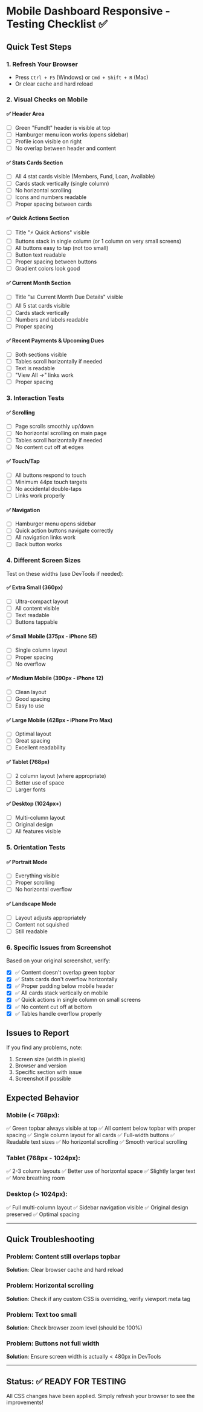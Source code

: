 # Mobile Dashboard Responsive - Testing Checklist ✅

## Quick Test Steps

### 1. Refresh Your Browser
- Press `Ctrl + F5` (Windows) or `Cmd + Shift + R` (Mac)
- Or clear cache and hard reload

### 2. Visual Checks on Mobile

#### ✅ Header Area
- [ ] Green "FundIt" header is visible at top
- [ ] Hamburger menu icon works (opens sidebar)
- [ ] Profile icon visible on right
- [ ] No overlap between header and content

#### ✅ Stats Cards Section
- [ ] All 4 stat cards visible (Members, Fund, Loan, Available)
- [ ] Cards stack vertically (single column)
- [ ] No horizontal scrolling
- [ ] Icons and numbers readable
- [ ] Proper spacing between cards

#### ✅ Quick Actions Section
- [ ] Title "⚡ Quick Actions" visible
- [ ] Buttons stack in single column (or 1 column on very small screens)
- [ ] All buttons easy to tap (not too small)
- [ ] Button text readable
- [ ] Proper spacing between buttons
- [ ] Gradient colors look good

#### ✅ Current Month Section
- [ ] Title "📊 Current Month Due Details" visible
- [ ] All 5 stat cards visible
- [ ] Cards stack vertically
- [ ] Numbers and labels readable
- [ ] Proper spacing

#### ✅ Recent Payments & Upcoming Dues
- [ ] Both sections visible
- [ ] Tables scroll horizontally if needed
- [ ] Text is readable
- [ ] "View All →" links work
- [ ] Proper spacing

### 3. Interaction Tests

#### ✅ Scrolling
- [ ] Page scrolls smoothly up/down
- [ ] No horizontal scrolling on main page
- [ ] Tables scroll horizontally if needed
- [ ] No content cut off at edges

#### ✅ Touch/Tap
- [ ] All buttons respond to touch
- [ ] Minimum 44px touch targets
- [ ] No accidental double-taps
- [ ] Links work properly

#### ✅ Navigation
- [ ] Hamburger menu opens sidebar
- [ ] Quick action buttons navigate correctly
- [ ] All navigation links work
- [ ] Back button works

### 4. Different Screen Sizes

Test on these widths (use DevTools if needed):

#### ✅ Extra Small (360px)
- [ ] Ultra-compact layout
- [ ] All content visible
- [ ] Text readable
- [ ] Buttons tappable

#### ✅ Small Mobile (375px - iPhone SE)
- [ ] Single column layout
- [ ] Proper spacing
- [ ] No overflow

#### ✅ Medium Mobile (390px - iPhone 12)
- [ ] Clean layout
- [ ] Good spacing
- [ ] Easy to use

#### ✅ Large Mobile (428px - iPhone Pro Max)
- [ ] Optimal layout
- [ ] Great spacing
- [ ] Excellent readability

#### ✅ Tablet (768px)
- [ ] 2 column layout (where appropriate)
- [ ] Better use of space
- [ ] Larger fonts

#### ✅ Desktop (1024px+)
- [ ] Multi-column layout
- [ ] Original design
- [ ] All features visible

### 5. Orientation Tests

#### ✅ Portrait Mode
- [ ] Everything visible
- [ ] Proper scrolling
- [ ] No horizontal overflow

#### ✅ Landscape Mode
- [ ] Layout adjusts appropriately
- [ ] Content not squished
- [ ] Still readable

### 6. Specific Issues from Screenshot

Based on your original screenshot, verify:

- [x] ✅ Content doesn't overlap green topbar
- [x] ✅ Stats cards don't overflow horizontally
- [x] ✅ Proper padding below mobile header
- [x] ✅ All cards stack vertically on mobile
- [x] ✅ Quick actions in single column on small screens
- [x] ✅ No content cut off at bottom
- [x] ✅ Tables handle overflow properly

## Issues to Report

If you find any problems, note:
1. Screen size (width in pixels)
2. Browser and version
3. Specific section with issue
4. Screenshot if possible

## Expected Behavior

### Mobile (< 768px):
✅ Green topbar always visible at top
✅ All content below topbar with proper spacing
✅ Single column layout for all cards
✅ Full-width buttons
✅ Readable text sizes
✅ No horizontal scrolling
✅ Smooth vertical scrolling

### Tablet (768px - 1024px):
✅ 2-3 column layouts
✅ Better use of horizontal space
✅ Slightly larger text
✅ More breathing room

### Desktop (> 1024px):
✅ Full multi-column layout
✅ Sidebar navigation visible
✅ Original design preserved
✅ Optimal spacing

---

## Quick Troubleshooting

### Problem: Content still overlaps topbar
**Solution**: Clear browser cache and hard reload

### Problem: Horizontal scrolling
**Solution**: Check if any custom CSS is overriding, verify viewport meta tag

### Problem: Text too small
**Solution**: Check browser zoom level (should be 100%)

### Problem: Buttons not full width
**Solution**: Ensure screen width is actually < 480px in DevTools

---

## Status: ✅ READY FOR TESTING

All CSS changes have been applied. Simply refresh your browser to see the improvements!

